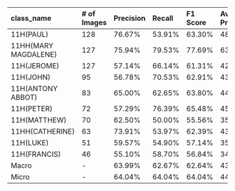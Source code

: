 | class_name           | # of Images   | Precision   | Recall   | F1 Score   | Average Precision   |
|:---------------------|:--------------|:------------|:---------|:-----------|:--------------------|
| 11H(PAUL)            | 128           | 76.67%      | 53.91%   | 63.30%     | 48.17%              |
| 11HH(MARY MAGDALENE) | 127           | 75.94%      | 79.53%   | 77.69%     | 63.41%              |
| 11H(JEROME)          | 127           | 57.14%      | 66.14%   | 61.31%     | 42.78%              |
| 11H(JOHN)            | 95            | 56.78%      | 70.53%   | 62.91%     | 43.29%              |
| 11H(ANTONY ABBOT)    | 83            | 65.00%      | 62.65%   | 63.80%     | 44.32%              |
| 11H(PETER)           | 72            | 57.29%      | 76.39%   | 65.48%     | 45.74%              |
| 11H(MATTHEW)         | 70            | 62.50%      | 50.00%   | 55.56%     | 35.31%              |
| 11HH(CATHERINE)      | 63            | 73.91%      | 53.97%   | 62.39%     | 43.25%              |
| 11H(LUKE)            | 51            | 59.57%      | 54.90%   | 57.14%     | 35.38%              |
| 11H(FRANCIS)         | 46            | 55.10%      | 58.70%   | 56.84%     | 34.55%              |
| Macro                | -             | 63.99%      | 62.67%   | 62.64%     | 43.62%              |
| Micro                | -             | 64.04%      | 64.04%   | 64.04%     | 44.60%              |